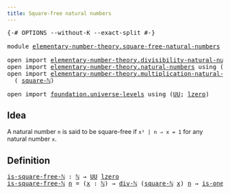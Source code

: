 ```yaml
---
title: Square-free natural numbers
---
```


<pre class="Agda"><a id="53" class="Symbol">{-#</a> <a id="57" class="Keyword">OPTIONS</a> <a id="65" class="Pragma">--without-K</a> <a id="77" class="Pragma">--exact-split</a> <a id="91" class="Symbol">#-}</a>

<a id="96" class="Keyword">module</a> <a id="103" href="elementary-number-theory.square-free-natural-numbers.html" class="Module">elementary-number-theory.square-free-natural-numbers</a> <a id="156" class="Keyword">where</a>

<a id="163" class="Keyword">open</a> <a id="168" class="Keyword">import</a> <a id="175" href="elementary-number-theory.divisibility-natural-numbers.html" class="Module">elementary-number-theory.divisibility-natural-numbers</a> <a id="229" class="Keyword">using</a> <a id="235" class="Symbol">(</a><a id="236" href="elementary-number-theory.divisibility-natural-numbers.html#1608" class="Function">div-ℕ</a><a id="241" class="Symbol">)</a>
<a id="243" class="Keyword">open</a> <a id="248" class="Keyword">import</a> <a id="255" href="elementary-number-theory.natural-numbers.html" class="Module">elementary-number-theory.natural-numbers</a> <a id="296" class="Keyword">using</a> <a id="302" class="Symbol">(</a><a id="303" href="elementary-number-theory.natural-numbers.html#1458" class="Datatype">ℕ</a><a id="304" class="Symbol">;</a> <a id="306" href="elementary-number-theory.natural-numbers.html#2001" class="Function">is-one-ℕ</a><a id="314" class="Symbol">)</a>
<a id="316" class="Keyword">open</a> <a id="321" class="Keyword">import</a> <a id="328" href="elementary-number-theory.multiplication-natural-numbers.html" class="Module">elementary-number-theory.multiplication-natural-numbers</a> <a id="384" class="Keyword">using</a>
  <a id="392" class="Symbol">(</a> <a id="394" href="elementary-number-theory.multiplication-natural-numbers.html#1666" class="Function">square-ℕ</a><a id="402" class="Symbol">)</a>

<a id="405" class="Keyword">open</a> <a id="410" class="Keyword">import</a> <a id="417" href="foundation.universe-levels.html" class="Module">foundation.universe-levels</a> <a id="444" class="Keyword">using</a> <a id="450" class="Symbol">(</a><a id="451" href="foundation-core.universe-levels.html#235" class="Primitive">UU</a><a id="453" class="Symbol">;</a> <a id="455" href="Agda.Primitive.html#764" class="Primitive">lzero</a><a id="460" class="Symbol">)</a>
</pre>
## Idea

A natural number `n` is said to be square-free if `x² | n ⇒ x = 1` for any natural number `x`.

## Definition

<pre class="Agda"><a id="is-square-free-ℕ"></a><a id="595" href="elementary-number-theory.square-free-natural-numbers.html#595" class="Function">is-square-free-ℕ</a> <a id="612" class="Symbol">:</a> <a id="614" href="elementary-number-theory.natural-numbers.html#1458" class="Datatype">ℕ</a> <a id="616" class="Symbol">→</a> <a id="618" href="foundation-core.universe-levels.html#235" class="Primitive">UU</a> <a id="621" href="Agda.Primitive.html#764" class="Primitive">lzero</a>
<a id="627" href="elementary-number-theory.square-free-natural-numbers.html#595" class="Function">is-square-free-ℕ</a> <a id="644" href="elementary-number-theory.square-free-natural-numbers.html#644" class="Bound">n</a> <a id="646" class="Symbol">=</a> <a id="648" class="Symbol">(</a><a id="649" href="elementary-number-theory.square-free-natural-numbers.html#649" class="Bound">x</a> <a id="651" class="Symbol">:</a> <a id="653" href="elementary-number-theory.natural-numbers.html#1458" class="Datatype">ℕ</a><a id="654" class="Symbol">)</a> <a id="656" class="Symbol">→</a> <a id="658" href="elementary-number-theory.divisibility-natural-numbers.html#1608" class="Function">div-ℕ</a> <a id="664" class="Symbol">(</a><a id="665" href="elementary-number-theory.multiplication-natural-numbers.html#1666" class="Function">square-ℕ</a> <a id="674" href="elementary-number-theory.square-free-natural-numbers.html#649" class="Bound">x</a><a id="675" class="Symbol">)</a> <a id="677" href="elementary-number-theory.square-free-natural-numbers.html#644" class="Bound">n</a> <a id="679" class="Symbol">→</a> <a id="681" href="elementary-number-theory.natural-numbers.html#2001" class="Function">is-one-ℕ</a> <a id="690" href="elementary-number-theory.square-free-natural-numbers.html#649" class="Bound">x</a>
</pre>